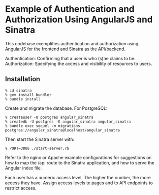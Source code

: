 # Example of Authentication and Authorization Using AngularJS and Sinatra

This codebase exemplifies authentication and authorization using AngularJS for
the frontend and Sinatra as the API/backend.

Authentication: Confirming that a user is who (s)he claims to be.
Authorization: Specifying the access and visibility of resources to users.

## Installation

    % cd sinatra
    % gem install bundler
    % bundle install

Create and migrate the database.  For PostgreSQL:

    % createuser -U postgres angular_sinatra
    % createdb -U postgres -O angular_sinatra angular_sinatra
    % bundle exec sequel -m migrations postgres://angular_sinatra@localhost/angular_sinatra

Then start the Sinatra server with:

    % PORT=3000 ./start-server.rb

Refer to the nginx or Apache example configurations for suggestions on how to
map the /api route to the Sinatra application, and how to serve the Angular
index file.

Each user has a numeric access level.  The higher the number, the more access
they have.  Assign access levels to pages and to API endpoints to restrict
access.
